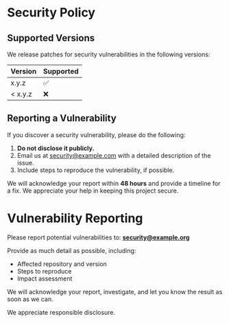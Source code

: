 # Security Policy

## Supported Versions

We release patches for security vulnerabilities in the following versions:

| Version | Supported          |
| ------- | ------------------ |
| x.y.z   | :white_check_mark: |
| < x.y.z | :x:                |

## Reporting a Vulnerability

If you discover a security vulnerability, please do the following:

1. **Do not disclose it publicly.**
2. Email us at [security@example.com](mailto:security@example.com) with a detailed description of the issue.
3. Include steps to reproduce the vulnerability, if possible.

We will acknowledge your report within **48 hours** and provide a timeline for a fix. We appreciate your help in keeping this project secure.

# Vulnerability Reporting

Please report potential vulnerabilities to: **security@example.org**

Provide as much detail as possible, including:
- Affected repository and version
- Steps to reproduce
- Impact assessment

We will acknowledge your report, investigate, and let you know the result as soon as we can.

We appreciate responsible disclosure.